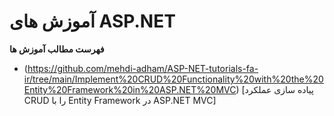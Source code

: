 # آموزش های ASP.NET

**فهرست مطالب آموزش ها**
 - (https://github.com/mehdi-adham/ASP-NET-tutorials-fa-ir/tree/main/Implement%20CRUD%20Functionality%20with%20the%20Entity%20Framework%20in%20ASP.NET%20MVC) [پیاده سازی عملکرد CRUD را با Entity Framework در ASP.NET MVC] 


